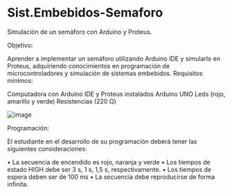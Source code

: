 # Sist.Embebidos-Semaforo
Simulación de un semáforo con Arduino y Proteus.

Objetivo:

Aprender a implementar un semáforo utilizando Arduino IDE y simularlo en Proteus, adquiriendo conocimientos en programación de microcontroladores y simulación de sistemas embebidos.
Requisitos mínimos:

Computadora con Arduino IDE y Proteus instalados
Arduino UNO
Leds (rojo, amarillo y verde)
Resistencias (220 Ω)

![image](https://github.com/Gisecy/Sist.Embebidos-Semaforo/assets/96145942/6ec3f3c8-5a51-465c-9dba-d5be781a9e96)

Programación:

El estudiante en el desarrollo de su programación deberá tener las siguientes consideraciones:

• La secuencia de encendido es rojo, naranja y verde
• Los tiempos de estado HIGH debe ser 3 s, 1 s, 1,5 s, respectivamente.
• Los tiempos de espera deben ser de 100 ms
• La secuencia debe reproducirse de forma infinita.


